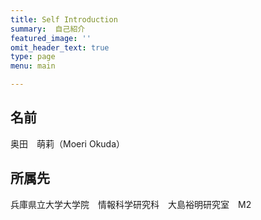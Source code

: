 ```yaml
---
title: Self Introduction
summary:  自己紹介
featured_image: ''
omit_header_text: true
type: page
menu: main

---
```


## 名前
奥田　萌莉（Moeri Okuda）

## 所属先
兵庫県立大学大学院　情報科学研究科　大島裕明研究室　M2